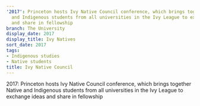 ```yaml
---
'2017': Princeton hosts Ivy Native Council conference, which brings together Native
  and Indigenous students from all universities in the Ivy League to exchange ideas
  and share in fellowship
branch: The University
display_date: 2017
display_title: Ivy Natives
sort_date: 2017
tags:
- Indigenous studies
- Native students
title: Ivy Native Council
---
```


2017: Princeton hosts Ivy Native Council conference, which brings together Native and Indigenous students from all universities in the Ivy League to exchange ideas and share in fellowship
